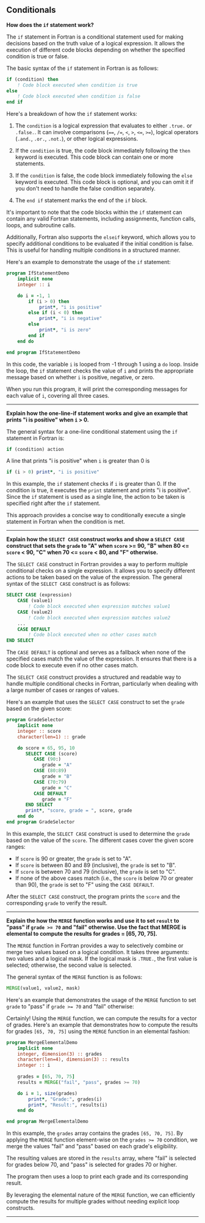 ## Conditionals

**How does the `if` statement work?**

The `if` statement in Fortran is a conditional statement used for making decisions based on the truth value of a logical expression. It allows the execution of different code blocks depending on whether the specified condition is true or false.

The basic syntax of the `if` statement in Fortran is as follows:

```fortran
if (condition) then
    ! Code block executed when condition is true
else
    ! Code block executed when condition is false
end if
```

Here's a breakdown of how the `if` statement works:

1. The `condition` is a logical expression that evaluates to either `.true.` or `.false.`. It can involve comparisons (`==`, `/=`, `<`, `>`, `<=`, `>=`), logical operators (`.and.`, `.or.`, `.not.`), or other logical expressions.

2. If the `condition` is true, the code block immediately following the `then` keyword is executed. This code block can contain one or more statements.

3. If the `condition` is false, the code block immediately following the `else` keyword is executed. This code block is optional, and you can omit it if you don't need to handle the false condition separately.

4. The `end if` statement marks the end of the `if` block.

It's important to note that the code blocks within the `if` statement can contain any valid Fortran statements, including assignments, function calls, loops, and subroutine calls.

Additionally, Fortran also supports the `elseif` keyword, which allows you to specify additional conditions to be evaluated if the initial condition is false. This is useful for handling multiple conditions in a structured manner.

Here's an example to demonstrate the usage of the `if` statement:

```fortran
program IfStatementDemo
    implicit none
    integer :: i

    do i = -1, 1
        if (i > 0) then
            print*, "i is positive"
        else if (i < 0) then
            print*, "i is negative"
        else
            print*, "i is zero"
        end if
    end do

end program IfStatementDemo
```

In this code, the variable `i` is looped from -1 through 1 using a `do` loop. Inside the loop, the `if` statement checks the value of `i` and prints the appropriate message based on whether `i` is positive, negative, or zero.

When you run this program, it will print the corresponding messages for each value of `i`, covering all three cases.

---
**Explain how the one-line-if statement works and give an example that prints "i is positive" when `i` > 0.**

The general syntax for a one-line conditional statement using the `if` statement in Fortran is:

```fortran
if (condition) action
```

A line that prints "i is positive" when `i` is greater than 0 is

```fortran
if (i > 0) print*, "i is positive"
```

In this example, the `if` statement checks if `i` is greater than 0. If the condition is true, it executes the `print` statement and prints "i is positive". Since the `if` statement is used as a single line, the action to be taken is specified right after the `if` statement.

This approach provides a concise way to conditionally execute a single statement in Fortran when the condition is met.

---
**Explain how the `SELECT CASE` construct works and show a `SELECT CASE` construct that sets the `grade` to "A" when `score` >= 90, "B" when 80 <= `score` < 90, "C" when 70 <= `score` < 80, and "F" otherwise.**

The `SELECT CASE` construct in Fortran provides a way to perform multiple conditional checks on a single expression. It allows you to specify different actions to be taken based on the value of the expression. The general syntax of the `SELECT CASE` construct is as follows:

```fortran
SELECT CASE (expression)
    CASE (value1)
        ! Code block executed when expression matches value1
    CASE (value2)
        ! Code block executed when expression matches value2
    ...
    CASE DEFAULT
        ! Code block executed when no other cases match
END SELECT
```

The `CASE DEFAULT` is optional and serves as a fallback when none of the specified cases match the value of the expression. It ensures that there is a code block to execute even if no other cases match.

The `SELECT CASE` construct provides a structured and readable way to handle multiple conditional checks in Fortran, particularly when dealing with a large number of cases or ranges of values.

Here's an example that uses the `SELECT CASE` construct to set the `grade` based on the given score:

```fortran
program GradeSelector
    implicit none
    integer :: score
    character(len=1) :: grade

    do score = 65, 95, 10
       SELECT CASE (score)
          CASE (90:)
             grade = "A"
          CASE (80:89)
             grade = "B"
          CASE (70:79)
             grade = "C"
          CASE DEFAULT
             grade = "F"
       END SELECT
       print*, "score, grade = ", score, grade
    end do
end program GradeSelector
```

In this example, the `SELECT CASE` construct is used to determine the `grade` based on the value of the `score`. The different cases cover the given score ranges:

- If `score` is 90 or greater, the `grade` is set to "A".
- If `score` is between 80 and 89 (inclusive), the `grade` is set to "B".
- If `score` is between 70 and 79 (inclusive), the `grade` is set to "C".
- If none of the above cases match (i.e., the `score` is below 70 or greater than 90), the `grade` is set to "F" using the `CASE DEFAULT`.

After the `SELECT CASE` construct, the program prints the `score` and the corresponding `grade` to verify the result.

---
**Explain the how the `MERGE` function works and use it to set `result` to "pass" if `grade >= 70` and "fail" otherwise. Use the fact that MERGE is elemental to compute the results for grades = [65, 70, 75].**

The `MERGE` function in Fortran provides a way to selectively combine or merge two values based on a logical condition. It takes three arguments: two values and a logical mask. If the logical mask is `.TRUE.`, the first value is selected; otherwise, the second value is selected.

The general syntax of the `MERGE` function is as follows:

```fortran
MERGE(value1, value2, mask)
```

Here's an example that demonstrates the usage of the `MERGE` function to set `grade` to "pass" if `grade >= 70` and "fail" otherwise:

Certainly! Using the `MERGE` function, we can compute the results for a vector of grades. Here's an example that demonstrates how to compute the results for grades `[65, 70, 75]` using the `MERGE` function in an elemental fashion:

```fortran
program MergeElementalDemo
    implicit none
    integer, dimension(3) :: grades
    character(len=4), dimension(3) :: results
    integer :: i
    
    grades = [65, 70, 75]
    results = MERGE("fail", "pass", grades >= 70)

    do i = 1, size(grades)
        print*, "Grade:", grades(i)
        print*, "Result:", results(i)
    end do

end program MergeElementalDemo
```

In this example, the `grades` array contains the grades `[65, 70, 75]`. By applying the `MERGE` function element-wise on the `grades >= 70` condition, we merge the values "fail" and "pass" based on each grade's eligibility.

The resulting values are stored in the `results` array, where "fail" is selected for grades below 70, and "pass" is selected for grades 70 or higher.

The program then uses a loop to print each grade and its corresponding result.

By leveraging the elemental nature of the `MERGE` function, we can efficiently compute the results for multiple grades without needing explicit loop constructs.

---
